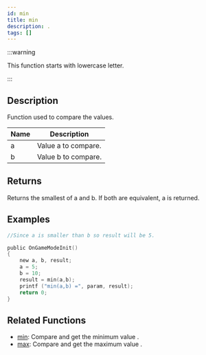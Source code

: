 ```yaml
---
id: min
title: min
description: .
tags: []
---
```


:::warning

This function starts with lowercase letter.

:::

## Description

Function used to compare the values.

| Name | Description         |
| ---- | ------------------- |
| a    | Value a to compare. |
| b    | Value b to compare. |

## Returns

Returns the smallest of a and b. If both are equivalent, a is returned.

## Examples

```c
//Since a is smaller than b so result will be 5.

public OnGameModeInit()
{
    new a, b, result;
    a = 5;
    b = 10;
    result = min(a,b);
    printf ("min(a,b) =", param, result);
    return 0;
}
```

## Related Functions

- [min](min.md): Compare and get the minimum value .
- [max](max.md): Compare and get the maximum value .
